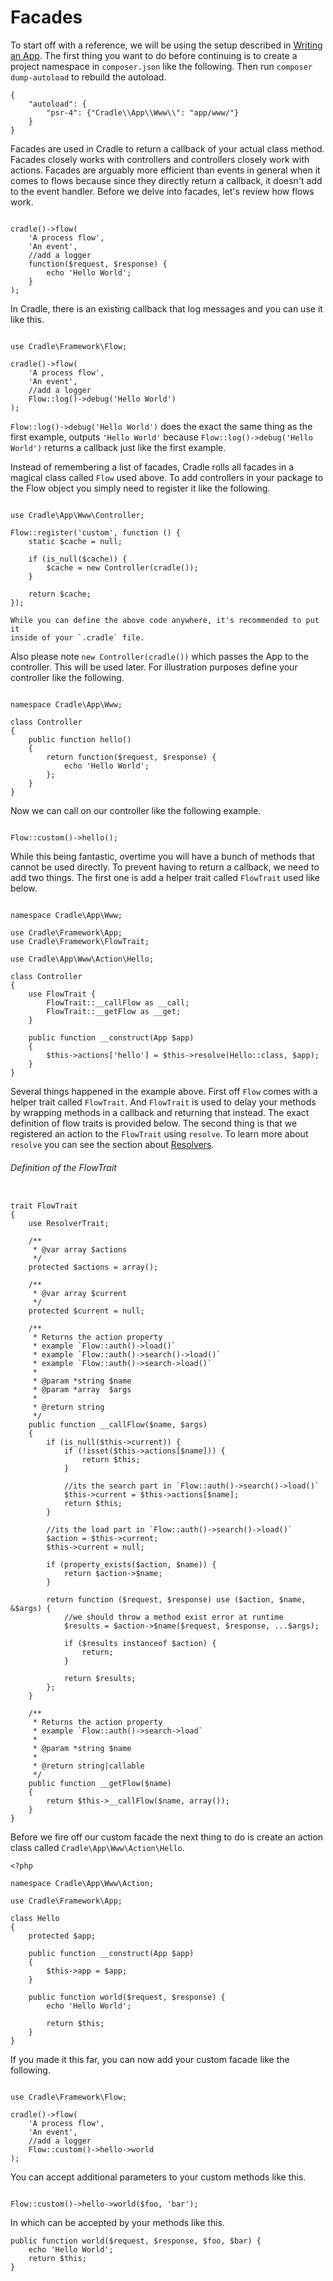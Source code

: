 # Facades

To start off with a reference, we will be using the setup described in
[Writing an App](/docs/app.html). The first thing you want to do before
continuing is to create a project namespace in `composer.json` like the
following. Then run `composer dump-autoload` to rebuild the autoload.

```
{
    "autoload": {
        "psr-4": {"Cradle\\App\\Www\\": "app/www/"}
    }
}
```

Facades are used in Cradle to return a callback of your actual class method.
Facades closely works with controllers and controllers closely work with actions.
Facades are arguably more efficient than events in general when it comes to
flows because since they directly return a callback, it doesn't add to the
event handler. Before we delve into facades, let's review how flows work.

```

cradle()->flow(
    'A process flow',
    'An event',
    //add a logger
    function($request, $response) {
        echo 'Hello World';
    }
);

```

In Cradle, there is an existing callback that log messages and you can use
it like this.

```

use Cradle\Framework\Flow;

cradle()->flow(
    'A process flow',
    'An event',
    //add a logger
    Flow::log()->debug('Hello World')
);

```

`Flow::log()->debug('Hello World')` does the exact the same thing as the
first example, outputs `'Hello World'` because `Flow::log()->debug('Hello World')`
returns a callback just like the first example.

Instead of remembering a list of facades, Cradle rolls all facades in a magical class
called `Flow` used above. To add controllers in your package to the Flow object
you simply need to register it like the following.

```

use Cradle\App\Www\Controller;

Flow::register('custom', function () {
    static $cache = null;

    if (is_null($cache)) {
        $cache = new Controller(cradle());
    }

    return $cache;
});

```

```info
While you can define the above code anywhere, it's recommended to put it
inside of your `.cradle` file.
```

Also please note `new Controller(cradle())` which passes the App to the
controller. This will be used later. For illustration purposes define your
controller like the following.

```

namespace Cradle\App\Www;

class Controller
{
    public function hello()
    {
        return function($request, $response) {
            echo 'Hello World';
        };
    }
}

```

Now we can call on our controller like the following example.

```

Flow::custom()->hello();

```

While this being fantastic, overtime you will have a bunch of methods that
cannot be used directly. To prevent having to return a callback, we need to
add two things. The first one is add a helper trait called `FlowTrait` used
like below.

```

namespace Cradle\App\Www;

use Cradle\Framework\App;
use Cradle\Framework\FlowTrait;

use Cradle\App\Www\Action\Hello;

class Controller
{
    use FlowTrait {
        FlowTrait::__callFlow as __call;
        FlowTrait::__getFlow as __get;
    }

    public function __construct(App $app)
    {
        $this->actions['hello'] = $this->resolve(Hello::class, $app);
    }
}

```

Several things happened in the example above. First off `Flow` comes with a
helper trait called `FlowTrait`. And `FlowTrait` is used to delay your methods
by wrapping methods in a callback and returning that instead. The exact
definition of flow traits is provided below. The second thing is that we
registered an action to the `FlowTrait` using `resolve`. To learn more about
`resolve` you can see the section about [Resolvers]('/docs/resolver.html').

###### Definition of the FlowTrait
```

trait FlowTrait
{
    use ResolverTrait;

    /**
     * @var array $actions
     */
    protected $actions = array();

    /**
     * @var array $current
     */
    protected $current = null;

    /**
     * Returns the action property
     * example `Flow::auth()->load()`
     * example `Flow::auth()->search()->load()`
     * example `Flow::auth()->search->load()`
     *
     * @param *string $name
     * @param *array  $args
     *
     * @return string
     */
    public function __callFlow($name, $args)
    {
        if (is_null($this->current)) {
            if (!isset($this->actions[$name])) {
                return $this;
            }

            //its the search part in `Flow::auth()->search()->load()`
            $this->current = $this->actions[$name];
            return $this;
        }

        //its the load part in `Flow::auth()->search()->load()`
        $action = $this->current;
        $this->current = null;

        if (property_exists($action, $name)) {
            return $action->$name;
        }

        return function ($request, $response) use ($action, $name, &$args) {
            //we should throw a method exist error at runtime
            $results = $action->$name($request, $response, ...$args);

            if ($results instanceof $action) {
                return;
            }

            return $results;
        };
    }

    /**
     * Returns the action property
     * example `Flow::auth()->search->load`
     *
     * @param *string $name
     *
     * @return string|callable
     */
    public function __getFlow($name)
    {
        return $this->__callFlow($name, array());
    }
}

```

Before we fire off our custom facade the next thing to do is create an action
class called `Cradle\App\Www\Action\Hello`.

```
<?php

namespace Cradle\App\Www\Action;

use Cradle\Framework\App;

class Hello
{
    protected $app;

    public function __construct(App $app)
    {
        $this->app = $app;
    }

    public function world($request, $response) {
        echo 'Hello World';

        return $this;
    }
}

```

If you made it this far, you can now add your custom facade like the following.

```

use Cradle\Framework\Flow;

cradle()->flow(
    'A process flow',
    'An event',
    //add a logger
    Flow::custom()->hello->world
);

```

You can accept additional parameters to your custom methods like this.

```

Flow::custom()->hello->world($foo, 'bar');

```

In which can be accepted by your methods like this.

```
public function world($request, $response, $foo, $bar) {
    echo 'Hello World';
    return $this;
}
```
